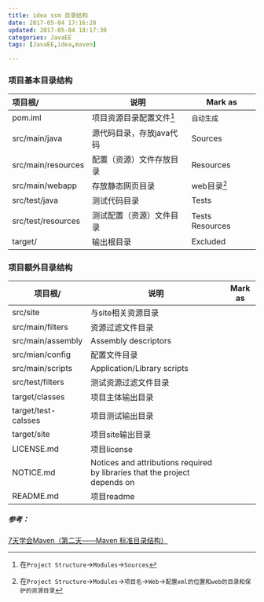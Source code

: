 ```yaml
---
title: idea ssm 目录结构
date: 2017-05-04 17:16:28
updated: 2017-05-04 18:17:30categories: JavaEE
tags: [JavaEE,idea,maven]

---
```


### 项目基本目录结构

| 项目根/               | 说明                   | Mark as         |
| :----------------- | -------------------- | --------------- |
| pom.iml            | 项目资源目录配置文件[^可视化配置界面] | `自动生成`          |
| src/main/java      | 源代码目录，存放java代码       | Sources         |
| src/main/resources | 配置（资源）文件存放目录         | Resources       |
| src/main/webapp    | 存放静态网页目录             | web目录[^web目录设置] |
| src/test/java      | 测试代码目录               | Tests           |
| src/test/resources | 测试配置（资源）文件目录         | Tests Resources |
| target/            | 输出根目录                | Excluded        |

[^可视化配置界面]: 在`Project Structure`->`Modules`->`Sources`
[^web目录设置]: 在`Project Structure`->`Modules`->`项目名`->`Web`->`配置xml的位置和web的目录和保护的资源目录`

### 项目额外目录结构

| 项目根/                | 说明                                       | Mark as |
| ------------------- | ---------------------------------------- | ------- |
| src/site            | 与site相关资源目录                              |         |
| src/main/filters    | 资源过滤文件目录                                 |         |
| src/main/assembly   | Assembly descriptors                     |         |
| src/mian/config     | 配置文件目录                                   |         |
| src/main/scripts    | Application/Library scripts              |         |
| src/test/filters    | 测试资源过滤文件目录                               |         |
| target/classes      | 项目主体输出目录                                 |         |
| target/test-calsses | 项目测试输出目录                                 |         |
| target/site         | 项目site输出目录                               |         |
| LICENSE.md          | 项目license                                |         |
| NOTICE.md           | Notices and attributions required by libraries that the project depends on |         |
| README.md           | 项目readme                                 |         |

##### 参考：

[7天学会Maven（第二天——Maven 标准目录结构）](http://www.cnblogs.com/haippy/archive/2012/07/05/2577233.html)

